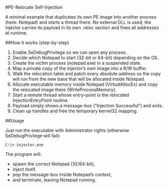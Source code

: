 #PE-Relocate Self-Injection

A minimal example that duplicates its own PE image into another process (here: Notepad) and starts a thread there.
No external DLL is used; the injector carries its payload in its own .reloc section and fixes all addresses at runtime.

##How it works (step-by-step)

1. Enable SeDebugPrivilege so we can open any process.
2. Decide which Notepad to start (32-bit or 64-bit) depending on the OS.
3. Create the victim process (notepad.exe) in a suspended state.
4. Map a private copy of the injector’s own image into a R/W buffer.
5. Walk the relocation table and patch every absolute address so the copy will run from the new base that will be allocated inside Notepad.
6. Allocate executable memory inside Notepad (VirtualAllocEx) and copy the relocated image there (WriteProcessMemory).
7. Start a remote thread whose entry-point is the relocated InjectionEntryPoint routine.
8. Payload simply shows a message-box (“Injection Successful”) and exits.
9. Clean up handles and free the temporary kernel32 mapping.

##Usage

Just run the executable with Administrator rights (otherwise SeDebugPrivilege will fail):
```
C:\> injector.exe
```
The program will:
- spawn the correct Notepad (32/64-bit),
- inject itself,
- pop the message-box inside Notepad’s context,
- and terminate, leaving Notepad running.
